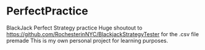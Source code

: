 # PerfectPractice
BlackJack Perfect Strategy practice
Huge shoutout to https://github.com/RochesterinNYC/BlackjackStrategyTester for the .csv file premade 
This is my own personal project for learning purposes. 
